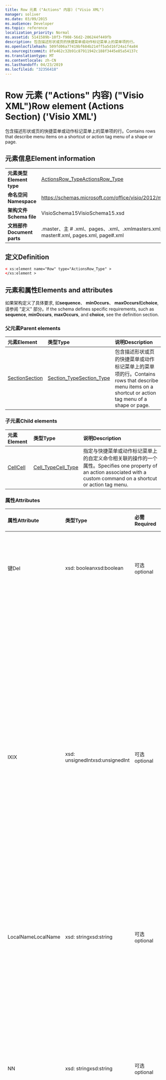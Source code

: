 ```yaml
---
title: Row 元素 ("Actions" 内容) ("Visio XML")
manager: soliver
ms.date: 03/09/2015
ms.audience: Developer
ms.topic: reference
localization_priority: Normal
ms.assetid: 5141589b-10f3-f908-56d2-206244f449fb
description: 包含描述形状或页的快捷菜单或动作标记菜单上的菜单项的行。
ms.openlocfilehash: 509fd06a77419bf684b214ff5a5d16f24a1f4a84
ms.sourcegitcommit: 8fe462c32b91c87911942c188f3445e85a54137c
ms.translationtype: MT
ms.contentlocale: zh-CN
ms.lasthandoff: 04/23/2019
ms.locfileid: "32356418"
---
```

# <a name="row-element-actions-section-visio-xml"></a><span data-ttu-id="8d2d2-103">Row 元素 ("Actions" 内容) ("Visio XML")</span><span class="sxs-lookup"><span data-stu-id="8d2d2-103">Row element (Actions Section) ('Visio XML')</span></span>

<span data-ttu-id="8d2d2-104">包含描述形状或页的快捷菜单或动作标记菜单上的菜单项的行。</span><span class="sxs-lookup"><span data-stu-id="8d2d2-104">Contains rows that describe menu items on a shortcut or action tag menu of a shape or page.</span></span>
  
## <a name="element-information"></a><span data-ttu-id="8d2d2-105">元素信息</span><span class="sxs-lookup"><span data-stu-id="8d2d2-105">Element information</span></span>

|||
|:-----|:-----|
|<span data-ttu-id="8d2d2-106">**元素类型**</span><span class="sxs-lookup"><span data-stu-id="8d2d2-106">**Element type**</span></span> <br/> |[<span data-ttu-id="8d2d2-107">ActionsRow_Type</span><span class="sxs-lookup"><span data-stu-id="8d2d2-107">ActionsRow_Type</span></span>](actionsrow_type-complextypevisio-xml.md) <br/> |
|<span data-ttu-id="8d2d2-108">**命名空间**</span><span class="sxs-lookup"><span data-stu-id="8d2d2-108">**Namespace**</span></span> <br/> |https://schemas.microsoft.com/office/visio/2012/main  <br/> |
|<span data-ttu-id="8d2d2-109">**架构文件**</span><span class="sxs-lookup"><span data-stu-id="8d2d2-109">**Schema file**</span></span> <br/> |<span data-ttu-id="8d2d2-110">VisioSchema15</span><span class="sxs-lookup"><span data-stu-id="8d2d2-110">VisioSchema15.xsd</span></span>  <br/> |
|<span data-ttu-id="8d2d2-111">**文档部件**</span><span class="sxs-lookup"><span data-stu-id="8d2d2-111">**Document parts**</span></span> <br/> |<span data-ttu-id="8d2d2-112">.master、主 # .xml、pages、.xml、.xml</span><span class="sxs-lookup"><span data-stu-id="8d2d2-112">masters.xml, master#.xml, pages.xml, page#.xml</span></span>  <br/> |
   
## <a name="definition"></a><span data-ttu-id="8d2d2-113">定义</span><span class="sxs-lookup"><span data-stu-id="8d2d2-113">Definition</span></span>

```XML
< xs:element name="Row" type="ActionsRow_Type" >
</xs:element >
```

## <a name="elements-and-attributes"></a><span data-ttu-id="8d2d2-114">元素和属性</span><span class="sxs-lookup"><span data-stu-id="8d2d2-114">Elements and attributes</span></span>

<span data-ttu-id="8d2d2-115">如果架构定义了具体要求, 如**sequence**、 **minOccurs**、 **maxOccurs**和**choice**, 请参阅 "定义" 部分。</span><span class="sxs-lookup"><span data-stu-id="8d2d2-115">If the schema defines specific requirements, such as **sequence**, **minOccurs**, **maxOccurs**, and **choice**, see the definition section.</span></span> 
  
### <a name="parent-elements"></a><span data-ttu-id="8d2d2-116">父元素</span><span class="sxs-lookup"><span data-stu-id="8d2d2-116">Parent elements</span></span>

|<span data-ttu-id="8d2d2-117">**元素**</span><span class="sxs-lookup"><span data-stu-id="8d2d2-117">**Element**</span></span>|<span data-ttu-id="8d2d2-118">**类型**</span><span class="sxs-lookup"><span data-stu-id="8d2d2-118">**Type**</span></span>|<span data-ttu-id="8d2d2-119">**说明**</span><span class="sxs-lookup"><span data-stu-id="8d2d2-119">**Description**</span></span>|
|:-----|:-----|:-----|
|[<span data-ttu-id="8d2d2-120">Section</span><span class="sxs-lookup"><span data-stu-id="8d2d2-120">Section</span></span>](section-element-sheet_type-complextypevisio-xml.md) <br/> |[<span data-ttu-id="8d2d2-121">Section_Type</span><span class="sxs-lookup"><span data-stu-id="8d2d2-121">Section_Type</span></span>](section_type-complextypevisio-xml.md) <br/> |<span data-ttu-id="8d2d2-122">包含描述形状或页的快捷菜单或动作标记菜单上的菜单项的行。</span><span class="sxs-lookup"><span data-stu-id="8d2d2-122">Contains rows that describe menu items on a shortcut or action tag menu of a shape or page.</span></span>  <br/> |
   
### <a name="child-elements"></a><span data-ttu-id="8d2d2-123">子元素</span><span class="sxs-lookup"><span data-stu-id="8d2d2-123">Child elements</span></span>

|<span data-ttu-id="8d2d2-124">**元素**</span><span class="sxs-lookup"><span data-stu-id="8d2d2-124">**Element**</span></span>|<span data-ttu-id="8d2d2-125">**类型**</span><span class="sxs-lookup"><span data-stu-id="8d2d2-125">**Type**</span></span>|<span data-ttu-id="8d2d2-126">**说明**</span><span class="sxs-lookup"><span data-stu-id="8d2d2-126">**Description**</span></span>|
|:-----|:-----|:-----|
|[<span data-ttu-id="8d2d2-127">Cell</span><span class="sxs-lookup"><span data-stu-id="8d2d2-127">Cell</span></span>](cell-element-actions-rowvisio-xml.md) <br/> |[<span data-ttu-id="8d2d2-128">Cell_Type</span><span class="sxs-lookup"><span data-stu-id="8d2d2-128">Cell_Type</span></span>](cell_type-complextypevisio-xml.md) <br/> |<span data-ttu-id="8d2d2-129">指定与快捷菜单或动作标记菜单上的自定义命令相关联的操作的一个属性。</span><span class="sxs-lookup"><span data-stu-id="8d2d2-129">Specifies one property of an action associated with a custom command on a shortcut or action tag menu.</span></span>  <br/> |
   
### <a name="attributes"></a><span data-ttu-id="8d2d2-130">属性</span><span class="sxs-lookup"><span data-stu-id="8d2d2-130">Attributes</span></span>

|<span data-ttu-id="8d2d2-131">**属性**</span><span class="sxs-lookup"><span data-stu-id="8d2d2-131">**Attribute**</span></span>|<span data-ttu-id="8d2d2-132">**类型**</span><span class="sxs-lookup"><span data-stu-id="8d2d2-132">**Type**</span></span>|<span data-ttu-id="8d2d2-133">**必需**</span><span class="sxs-lookup"><span data-stu-id="8d2d2-133">**Required**</span></span>|<span data-ttu-id="8d2d2-134">**描述**</span><span class="sxs-lookup"><span data-stu-id="8d2d2-134">**Description**</span></span>|<span data-ttu-id="8d2d2-135">**可能的值**</span><span class="sxs-lookup"><span data-stu-id="8d2d2-135">**Possible values**</span></span>|
|:-----|:-----|:-----|:-----|:-----|
|<span data-ttu-id="8d2d2-136">键</span><span class="sxs-lookup"><span data-stu-id="8d2d2-136">Del</span></span>  <br/> |<span data-ttu-id="8d2d2-137">xsd: boolean</span><span class="sxs-lookup"><span data-stu-id="8d2d2-137">xsd:boolean</span></span>  <br/> |<span data-ttu-id="8d2d2-138">可选</span><span class="sxs-lookup"><span data-stu-id="8d2d2-138">optional</span></span>  <br/> |<span data-ttu-id="8d2d2-139">指定是否已删除要从主控形状继承的行。</span><span class="sxs-lookup"><span data-stu-id="8d2d2-139">Specifies whether a row that would otherwise be inherited from a master shape has been deleted.</span></span>  <br/> |<span data-ttu-id="8d2d2-140">xsd: boolean 类型的值。</span><span class="sxs-lookup"><span data-stu-id="8d2d2-140">Values of the xsd:boolean type.</span></span>  <br/> |
|<span data-ttu-id="8d2d2-141">IX</span><span class="sxs-lookup"><span data-stu-id="8d2d2-141">IX</span></span>  <br/> |<span data-ttu-id="8d2d2-142">xsd: unsignedInt</span><span class="sxs-lookup"><span data-stu-id="8d2d2-142">xsd:unsignedInt</span></span>  <br/> |<span data-ttu-id="8d2d2-143">可选</span><span class="sxs-lookup"><span data-stu-id="8d2d2-143">optional</span></span>  <br/> |<span data-ttu-id="8d2d2-144">指定行的从1开始的标识符。</span><span class="sxs-lookup"><span data-stu-id="8d2d2-144">Specifies the one-based identifier for the row.</span></span> <span data-ttu-id="8d2d2-145">它应是唯一, 并且大于同一节中的其他标识符。IX 属性仅用于字符、Connection、Field、FillGradient、Geometry、Layer、LineGradient、段落、审阅者、草稿和选项卡部分。</span><span class="sxs-lookup"><span data-stu-id="8d2d2-145">It should be unqiue and greater than other identifiers in the same section.The IX attribute is only used for the Character, Connection, Field, FillGradient, Geometry, Layer, LineGradient, Paragraph, Reviewer, Scratch, and Tabs sections.</span></span> <span data-ttu-id="8d2d2-146">行只能具有 IX 或 N 属性中的一个。</span><span class="sxs-lookup"><span data-stu-id="8d2d2-146">A row can only have one of the IX or N attributes.</span></span>  <br/> |<span data-ttu-id="8d2d2-147">xsd: unsignedInt 类型的值。</span><span class="sxs-lookup"><span data-stu-id="8d2d2-147">Values of the xsd:unsignedInt type.</span></span>  <br/> |
|<span data-ttu-id="8d2d2-148">LocalName</span><span class="sxs-lookup"><span data-stu-id="8d2d2-148">LocalName</span></span>  <br/> |<span data-ttu-id="8d2d2-149">xsd: string</span><span class="sxs-lookup"><span data-stu-id="8d2d2-149">xsd:string</span></span>  <br/> |<span data-ttu-id="8d2d2-150">可选</span><span class="sxs-lookup"><span data-stu-id="8d2d2-150">optional</span></span>  <br/> |<span data-ttu-id="8d2d2-151">指定行的与语言相关的唯一名称。</span><span class="sxs-lookup"><span data-stu-id="8d2d2-151">Specifies the unique language-dependent name of the row.</span></span>  <br/> |<span data-ttu-id="8d2d2-152">xsd: string 类型的值。</span><span class="sxs-lookup"><span data-stu-id="8d2d2-152">Values of the xsd:string type.</span></span>  <br/> |
|<span data-ttu-id="8d2d2-153">N</span><span class="sxs-lookup"><span data-stu-id="8d2d2-153">N</span></span>  <br/> |<span data-ttu-id="8d2d2-154">xsd: string</span><span class="sxs-lookup"><span data-stu-id="8d2d2-154">xsd:string</span></span>  <br/> |<span data-ttu-id="8d2d2-155">可选</span><span class="sxs-lookup"><span data-stu-id="8d2d2-155">optional</span></span>  <br/> |<span data-ttu-id="8d2d2-156">指定行的与语言无关的唯一名称。N 属性仅用于用户、属性、操作、控制、Connection、Hyperlink 和 ActionTag 节。</span><span class="sxs-lookup"><span data-stu-id="8d2d2-156">Specifies the unique language-independent name of the row.The N attribute is only used for the User, Property, Actions, Control, Connection, Hyperlink, and ActionTag sections.</span></span> <span data-ttu-id="8d2d2-157">行只能具有 IX 或 N 属性中的一个。</span><span class="sxs-lookup"><span data-stu-id="8d2d2-157">A row can only have one of the IX or N attributes.</span></span>  <br/> |<span data-ttu-id="8d2d2-158">xsd: string 类型的值。</span><span class="sxs-lookup"><span data-stu-id="8d2d2-158">Values of the xsd:string type.</span></span>  <br/> |
|<span data-ttu-id="8d2d2-159">T</span><span class="sxs-lookup"><span data-stu-id="8d2d2-159">T</span></span>  <br/> |<span data-ttu-id="8d2d2-160">xsd: string</span><span class="sxs-lookup"><span data-stu-id="8d2d2-160">xsd:string</span></span>  <br/> |<span data-ttu-id="8d2d2-161">可选</span><span class="sxs-lookup"><span data-stu-id="8d2d2-161">optional</span></span>  <br/> |<span data-ttu-id="8d2d2-162">指定由行表示并在几何图形可视化中使用的几何路径的类型。</span><span class="sxs-lookup"><span data-stu-id="8d2d2-162">Specifies the type of the geometric path represented by the row and used in geometry visualization.</span></span> <span data-ttu-id="8d2d2-163">T 属性仅用于 "Geometry" 部分。</span><span class="sxs-lookup"><span data-stu-id="8d2d2-163">The T attribute is only used for the Geometry section.</span></span>  <br/> |<span data-ttu-id="8d2d2-164">xsd: string 类型的值。</span><span class="sxs-lookup"><span data-stu-id="8d2d2-164">Values of the xsd:string type.</span></span>  <br/> |
   

